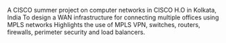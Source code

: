 A CISCO summer project on computer networks in CISCO H.O in Kolkata, India
To design a WAN infrastructure for connecting multiple offices using MPLS networks
Highlights the use of MPLS VPN, switches, routers, firewalls, perimeter security and load balancers.
